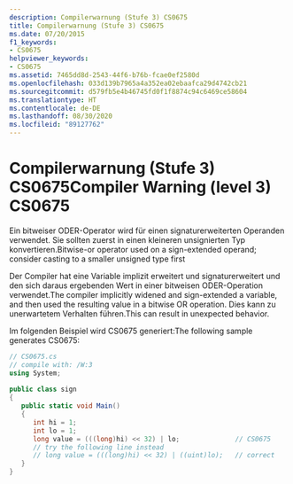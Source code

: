 ```yaml
---
description: Compilerwarnung (Stufe 3) CS0675
title: Compilerwarnung (Stufe 3) CS0675
ms.date: 07/20/2015
f1_keywords:
- CS0675
helpviewer_keywords:
- CS0675
ms.assetid: 7465dd8d-2543-44f6-b76b-fcae0ef2580d
ms.openlocfilehash: 033d139b7965a4a352ea02ebaafca29d4742cb21
ms.sourcegitcommit: d579fb5e4b46745fd0f1f8874c94c6469ce58604
ms.translationtype: HT
ms.contentlocale: de-DE
ms.lasthandoff: 08/30/2020
ms.locfileid: "89127762"
---
```

# <a name="compiler-warning-level-3-cs0675"></a><span data-ttu-id="e59d1-103">Compilerwarnung (Stufe 3) CS0675</span><span class="sxs-lookup"><span data-stu-id="e59d1-103">Compiler Warning (level 3) CS0675</span></span>
<span data-ttu-id="e59d1-104">Ein bitweiser ODER-Operator wird für einen signaturerweiterten Operanden verwendet. Sie sollten zuerst in einen kleineren unsignierten Typ konvertieren.</span><span class="sxs-lookup"><span data-stu-id="e59d1-104">Bitwise-or operator used on a sign-extended operand; consider casting to a smaller unsigned type first</span></span>  
  
 <span data-ttu-id="e59d1-105">Der Compiler hat eine Variable implizit erweitert und signaturerweitert und den sich daraus ergebenden Wert in einer bitweisen ODER-Operation verwendet.</span><span class="sxs-lookup"><span data-stu-id="e59d1-105">The compiler implicitly widened and sign-extended a variable, and then used the resulting value in a bitwise OR operation.</span></span> <span data-ttu-id="e59d1-106">Dies kann zu unerwartetem Verhalten führen.</span><span class="sxs-lookup"><span data-stu-id="e59d1-106">This can result in unexpected behavior.</span></span>  
  
 <span data-ttu-id="e59d1-107">Im folgenden Beispiel wird CS0675 generiert:</span><span class="sxs-lookup"><span data-stu-id="e59d1-107">The following sample generates CS0675:</span></span>  
  
```csharp  
// CS0675.cs  
// compile with: /W:3  
using System;  
  
public class sign  
{  
   public static void Main()  
   {  
      int hi = 1;  
      int lo = 1;  
      long value = (((long)hi) << 32) | lo;              // CS0675  
      // try the following line instead  
      // long value = (((long)hi) << 32) | ((uint)lo);   // correct  
   }  
}  
```
